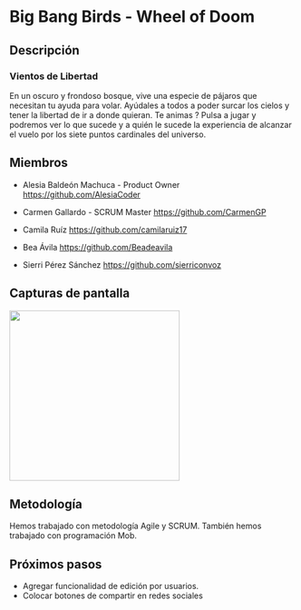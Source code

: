 #  Big Bang Birds - Wheel of Doom

##  Descripción
###     Vientos de Libertad

En un oscuro y frondoso bosque, vive una especie de pájaros que necesitan tu ayuda para volar. Ayúdales a todos a poder surcar los cielos y tener la libertad de ir a donde quieran.
Te animas ?
Pulsa a jugar y podremos ver lo que sucede y a quién le sucede la experiencia de alcanzar el vuelo por los siete puntos cardinales del universo.

##  Miembros

* Alesia Baldeón Machuca - Product Owner
https://github.com/AlesiaCoder

* Carmen Gallardo - SCRUM Master
https://github.com/CarmenGP

* Camila Ruíz
https://github.com/camilaruiz17

* Bea Ávila
https://github.com/Beadeavila

* Sierri Pérez Sánchez
https://github.com/sierriconvoz

##  Capturas de pantalla

<img src="https://user-images.githubusercontent.com/116550406/203028138-136a6da2-5d96-424d-9a66-d8b56ef5b804.png" width="300px">








##  Metodología

Hemos trabajado con metodología Agile y SCRUM. También hemos trabajado con programación Mob.

##  Próximos pasos
* Agregar funcionalidad de edición por usuarios.
* Colocar botones de compartir en redes sociales



